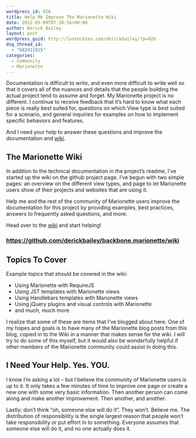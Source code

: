 ```yaml
---
wordpress_id: 926
title: Help Me Improve The Marionette Wiki
date: 2012-05-09T07:28:56+00:00
author: Derick Bailey
layout: post
wordpress_guid: http://lostechies.com/derickbailey/?p=926
dsq_thread_id:
  - "682411915"
categories:
  - Community
  - Marionette
---
```

Documentation is difficult to write, and even more difficult to write well so that it covers all of the nuances and details that the people building the actual project tend to assume and forget. My Marionette project is no different. I continue to receive feedback that it&#8217;s hard to know what each piece is really best suited for, questions on which View type is best suited for a scenario, and general inquiries for examples on how to implement specific behaviors and features.

And I need your help to answer these questions and improve the documentation and [wiki](https://github.com/derickbailey/backbone.marionette/wiki).

## The Marionette Wiki

In addition to the technical documentation in the project&#8217;s readme, I&#8217;ve started up the wiki on the github project page. I&#8217;ve begun with two simple pages: an overview on the different view types, and page to let Marionette users show of their projects and websites that are using it.

Help me and the rest of the community of Marionette users improve the documentation for this project by providing examples, best practices, answers to frequently asked questions, and more. 

Head over to the [wiki](https://github.com/derickbailey/backbone.marionette/wiki) and start helping! 

### **<https://github.com/derickbailey/backbone.marionette/wiki>**

## Topics To Cover

Example topics that should be covered in the wiki:

  * Using Marionette with RequireJS
  * Using JST templates with Marionette views
  * Using Handlebars templates with Marionette views
  * Using jQuery plugins and visual controls with Marionette
  * and much, much more

I realize that some of these are items that I&#8217;ve blogged about here. One of my hopes and goals is to have many of the Marionette blog posts from this blog, copied in to the Wiki in a manner that makes sense for the wiki. I will try to do some of this myself, but it would also be wonderfully helpful if other members of the Marionette community could assist in doing this.

## I Need Your Help. Yes. YOU.

I know I&#8217;m asking a lot &#8211; but I believe the community of Marionette users is up to it. It only takes a few minutes of time to improve one page or create a new one with some very basic information. Then another person can come along and make another improvement. Then another, and another. 

Lastly: don&#8217;t think &#8220;oh, someone else will do it&#8221;. They won&#8217;t. Believe me. The distribution of responsibility is the single largest reason that people won&#8217;t take responsibility or put effort in to something. Everyone assumes that someone else will do it, and no one actually does it.